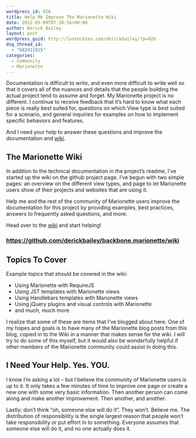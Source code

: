 ```yaml
---
wordpress_id: 926
title: Help Me Improve The Marionette Wiki
date: 2012-05-09T07:28:56+00:00
author: Derick Bailey
layout: post
wordpress_guid: http://lostechies.com/derickbailey/?p=926
dsq_thread_id:
  - "682411915"
categories:
  - Community
  - Marionette
---
```

Documentation is difficult to write, and even more difficult to write well so that it covers all of the nuances and details that the people building the actual project tend to assume and forget. My Marionette project is no different. I continue to receive feedback that it&#8217;s hard to know what each piece is really best suited for, questions on which View type is best suited for a scenario, and general inquiries for examples on how to implement specific behaviors and features.

And I need your help to answer these questions and improve the documentation and [wiki](https://github.com/derickbailey/backbone.marionette/wiki).

## The Marionette Wiki

In addition to the technical documentation in the project&#8217;s readme, I&#8217;ve started up the wiki on the github project page. I&#8217;ve begun with two simple pages: an overview on the different view types, and page to let Marionette users show of their projects and websites that are using it.

Help me and the rest of the community of Marionette users improve the documentation for this project by providing examples, best practices, answers to frequently asked questions, and more. 

Head over to the [wiki](https://github.com/derickbailey/backbone.marionette/wiki) and start helping! 

### **<https://github.com/derickbailey/backbone.marionette/wiki>**

## Topics To Cover

Example topics that should be covered in the wiki:

  * Using Marionette with RequireJS
  * Using JST templates with Marionette views
  * Using Handlebars templates with Marionette views
  * Using jQuery plugins and visual controls with Marionette
  * and much, much more

I realize that some of these are items that I&#8217;ve blogged about here. One of my hopes and goals is to have many of the Marionette blog posts from this blog, copied in to the Wiki in a manner that makes sense for the wiki. I will try to do some of this myself, but it would also be wonderfully helpful if other members of the Marionette community could assist in doing this.

## I Need Your Help. Yes. YOU.

I know I&#8217;m asking a lot &#8211; but I believe the community of Marionette users is up to it. It only takes a few minutes of time to improve one page or create a new one with some very basic information. Then another person can come along and make another improvement. Then another, and another. 

Lastly: don&#8217;t think &#8220;oh, someone else will do it&#8221;. They won&#8217;t. Believe me. The distribution of responsibility is the single largest reason that people won&#8217;t take responsibility or put effort in to something. Everyone assumes that someone else will do it, and no one actually does it.